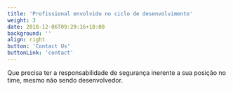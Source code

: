 ```yaml
---
title: 'Profissional envolvido no ciclo de desenvolvimento'
weight: 3
date: 2018-12-06T09:29:16+10:00
background: ''
align: right
button: 'Contact Us'
buttonLink: 'contact'
---
```


Que precisa ter a responsabilidade de segurança inerente a sua posição no time, mesmo não sendo desenvolvedor.